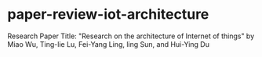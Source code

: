 # paper-review-iot-architecture
Research Paper Title: "Research on the architecture of Internet of things" by Miao Wu, Ting-lie Lu, Fei-Yang Ling, ling Sun, and Hui-Ying Du
